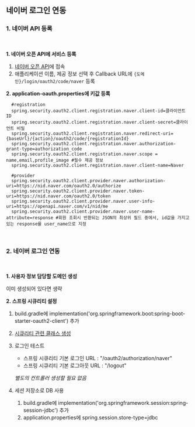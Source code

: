 ## 네이버 로그인 연동

### 1. 네이버 API 등록
<br>

**1. 네이버 오픈 API에 서비스 등록**

1. [네이버 오픈 API](https://developers.naver.com/apps/#/register?api=nvlogin)에 접속
2. 애플리케이션 이름, 제공 정보 선택 후 Callback URL에 `{도메인}/login/oauth2/code/naver` 등록


**2. application-oauth.properties에 키값 등록**

```properties
  #registration
  spring.security.oauth2.client.registration.naver.client-id=클라이언트ID
  spring.security.oauth2.client.registration.naver.client-secret=클라이언트 비밀
  spring.security.oauth2.client.registration.naver.redirect-uri={baseUrl}/{action}/oauth2/code/{registrationId}
  spring.security.oauth2.client.registration.naver.authorization-grant-type=authorization_code
  spring.security.oauth2.client.registration.naver.scope = name,email,profile_image #필수 제공 정보
  spring.security.oauth2.client.registration.naver.client-name=Naver

  #provider
  spring.security.oauth2.client.provider.naver.authorization-uri=https://nid.naver.com/oauth2.0/authorize
  spring.security.oauth2.client.provider.naver.token-uri=https://nid.naver.com/oauth2.0/token
  spring.security.oauth2.client.provider.naver.user-info-uri=https://openapi.naver.com/v1/nid/me
  spring.security.oauth2.client.provider.naver.user-name-attribute=response #회원 조회시 반환되는 JSON의 최상위 필드 중에서, id값을 가지고 있는 response를 user_name으로 지정
```

<br>

### 2. 네이버 로그인 연동
<br>

**1. 사용자 정보 담당할 도메인 생성**

  이미 생성되어 있다면 생략

**2. 스프링 시큐리티 설정**

1. build.gradle에 implementation('org.springframework.boot:spring-boot-starter-oauth2-client') 추가
2. [시큐리티 관련 클래스 생성](./config/auth/)

3. 로그인 테스트
    - 스프링 시큐리티 기본 로그인 URL : "/oauth2/authorization/naver"
    - 스프링 시큐리티 기본 로그아웃 URL : "/logout"
    
    *별도의 컨트롤러 생성할 필요 없음*
4. 세션 저장소로 DB 사용
    1. build.gradle에 implementation('org.springframework.session:spring-session-jdbc') 추가
    2. application.properties에 spring.session.store-type=jdbc 
